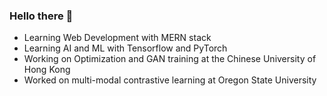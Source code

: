### Hello there 👋

- Learning Web Development with MERN stack
- Learning AI and ML with Tensorflow and PyTorch
- Working on Optimization and GAN training at the Chinese University of Hong Kong
- Worked on multi-modal contrastive learning at Oregon State University
